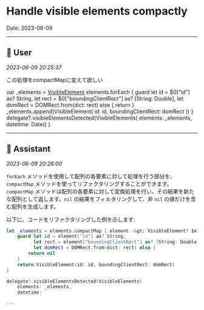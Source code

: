 # Handle visible elements compactly

Date: 2023-06-09

---

## 👤 User
*2023-06-09 20:25:37*

この処理をcompactMapに変えて欲しい

var _elements = [VisibleElement]()
        elements.forEach {
            guard let id = $0["id"] as? String,
                  let rect = $0["boundingClientRect"] as? [String: Double],
                  let domRect = DOMRect.from(dict: rect)
            else {
                return
            }
            _elements.append(VisibleElement(
                id: id,
                boundingClientRect: domRect
            ))
        }
        delegate?.visibleElementsDetected(VisibleElements(
            elements: _elements,
            datetime: Date()
        )

---

## 🤖 Assistant
*2023-06-09 20:26:00*

`forEach` メソッドを使用して配列の各要素に対して処理を行う部分を、`compactMap` メソッドを使ってリファクタリングすることができます。`compactMap` メソッドは配列の各要素に対して変換処理を行い、その結果を新たな配列として返します。`nil` の結果をフィルタリングして、非 `nil` の値だけを含む配列を生成します。

以下に、コードをリファクタリングした例を示します:

```swift
let _elements = elements.compactMap { element -&gt; VisibleElement? in
    guard let id = element["id"] as? String,
          let rect = element["boundingClientRect"] as? [String: Double],
          let domRect = DOMRect.from(dict: rect) else {
        return nil
    }
    return VisibleElement(id: id, boundingClientRect: domRect)
}

delegate?.visibleElementsDetected(VisibleElements(
    elements: _elements,
    datetime:

---
